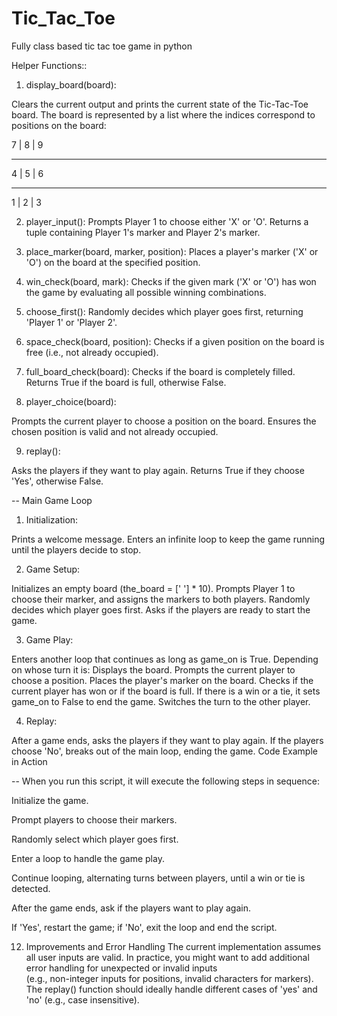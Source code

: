 # Tic_Tac_Toe
Fully class based tic tac toe game in python

Helper Functions::
1. display_board(board):

  Clears the current output and prints the current state of the Tic-Tac-Toe board.
  The board is represented by a list where the indices correspond to positions on the board:

7 | 8 | 9

---------

4 | 5 | 6

---------

1 | 2 | 3

2. player_input():
 Prompts Player 1 to choose either 'X' or 'O'.
 Returns a tuple containing Player 1's marker and Player 2's marker.

3. place_marker(board, marker, position):
 Places a player's marker ('X' or 'O') on the board at the specified position.

4.  win_check(board, mark):
 Checks if the given mark ('X' or 'O') has won the game by evaluating all possible winning combinations.

5. choose_first():
 Randomly decides which player goes first, returning 'Player 1' or 'Player 2'.

6. space_check(board, position):
 Checks if a given position on the board is free (i.e., not already occupied).

7. full_board_check(board):
 Checks if the board is completely filled. Returns True if the board is full, otherwise False.

8. player_choice(board):

 Prompts the current player to choose a position on the board.
 Ensures the chosen position is valid and not already occupied.

9. replay():

 Asks the players if they want to play again.
 Returns True if they choose 'Yes', otherwise False.

-- Main Game Loop

1. Initialization:

 Prints a welcome message.
 Enters an infinite loop to keep the game running until the players decide to stop.

2. Game Setup:

 Initializes an empty board (the_board = [' '] * 10).
 Prompts Player 1 to choose their marker, and assigns the markers to both players.
 Randomly decides which player goes first.
 Asks if the players are ready to start the game.

3. Game Play:

 Enters another loop that continues as long as game_on is True.
 Depending on whose turn it is:
 Displays the board.
 Prompts the current player to choose a position.
 Places the player's marker on the board.
 Checks if the current player has won or if the board is full.
 If there is a win or a tie, it sets game_on to False to end the game.
 Switches the turn to the other player.

4. Replay:

 After a game ends, asks the players if they want to play again.
 If the players choose 'No', breaks out of the main loop, ending the game.
 Code Example in Action

-- When you run this script, it will execute the following steps in sequence:

 Initialize the game.

 Prompt players to choose their markers.

 Randomly select which player goes first.

 Enter a loop to handle the game play.

 Continue looping, alternating turns between players, until a win or tie is detected.

 After the game ends, ask if the players want to play again.

 If 'Yes', restart the game; if 'No', exit the loop and end the script.

12. Improvements and Error Handling
 The current implementation assumes all user inputs are valid. In practice, you might want to add additional error handling for unexpected or invalid inputs     
 (e.g., non-integer inputs for positions, invalid characters for markers).
 The replay() function should ideally handle different cases of 'yes' and 'no' (e.g., case insensitive).
